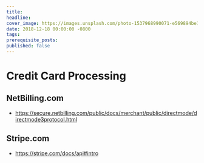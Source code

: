 ```yaml
---
title:
headline:
cover_image: https://images.unsplash.com/photo-1537968990071-e569894be163?ixlib=rb-0.3.5&auto=format&fit=crop&w=500&h=280&q=80&crop=focalpoint
date: 2018-12-18 00:00:00 -0800
tags:
prerequisite_posts:
published: false
---
```



# Credit Card Processing

## NetBilling.com

- https://secure.netbilling.com/public/docs/merchant/public/directmode/directmode3protocol.html

## Stripe.com

- https://stripe.com/docs/api#intro
